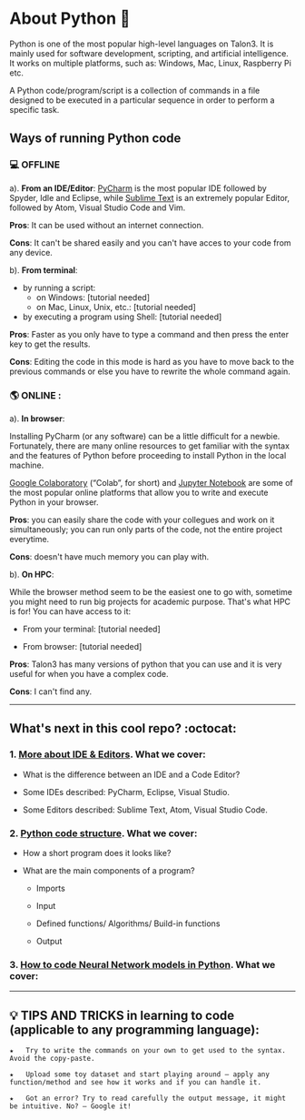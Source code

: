 # About Python :thought_balloon:

Python is one of the most popular high-level languages on Talon3. It is mainly used for software development, scripting, and artificial intelligence. It works on multiple platforms, such as: Windows, Mac, Linux, Raspberry Pi etc.

A Python code/program/script is a collection of commands in a file designed to be executed in a particular sequence in order to perform a specific task. 

## Ways of running Python code

### :computer: **OFFLINE** 
a). **From an IDE/Editor**: [PyCharm](https://www.jetbrains.com/pycharm/) is the most popular IDE followed by Spyder, Idle and Eclipse, while [Sublime Text](http://www.sublimetext.com) is an extremely popular Editor, followed by Atom, Visual Studio Code and Vim.

**Pros**: It can be used without an internet connection.
  
**Cons**: It can't be shared easily and you can't have acces to your code from any device.  
  
b). **From terminal**: 

  - by running a script:
     - on Windows: [tutorial needed]
     - on Mac, Linux, Unix, etc.: [tutorial needed]
  - by executing a program using Shell: [tutorial needed]

**Pros**: Faster as you only have to type a command and then press the enter key to get the results.
  
**Cons**: Editing the code in this mode is hard as you have to move back to the previous commands or else you have to rewrite the whole command again.

### :earth_americas: **ONLINE** : 
a). **In browser**: 

Installing PyCharm (or any software) can be a little difficult for a newbie. Fortunately, there are many online resources to get familiar with the syntax and the features of Python before proceeding to install Python in the local machine.

[Google Colaboratory](https://colab.research.google.com/notebooks/intro.ipynb) (“Colab”, for short) and [Jupyter Notebook](https://jupyter.org/try) are some of the most popular online platforms that allow you to write and execute Python in your browser.

**Pros**: you can easily share the code with your collegues and work on it simultaneously; you can run only parts of the code, not the entire project everytime.
  
**Cons**: doesn't have much memory you can play with.

b). **On HPC**: 

While the browser method seem to be the easiest one to go with, sometime you might need to run big projects for academic purpose. That's what HPC is for! You can have access to it:

  - From your terminal:  [tutorial needed]
  
  - From browser: [tutorial needed]

**Pros**: Talon3 has many versions of python that you can use and it is very useful for when you have a complex code.
  
**Cons**: I can't find any. 


-------------------------------------------------------------------------------------------------------------------------

## What's next in this cool repo? :octocat:


### 1. [More about IDE & Editors](). What we cover:

 - What is the difference between an IDE and a Code Editor?
 
 - Some IDEs described: PyCharm, Eclipse, Visual Studio.
 
 - Some Editors described: Sublime Text, Atom, Visual Studio Code.
 
### 2. [Python code structure](https://github.com/UNT-RITS/Tutorials/blob/master/Basic_Python/Python%20code%20structure.md). What we cover:
 
 - How a short program does it looks like?
 
 - What are the main components of a program?
 
   - Imports
   
   - Input
   
   - Defined functions/ Algorithms/ Build-in functions
   
   - Output

### 3. [How to code Neural Network models in Python](). What we cover:

-------------------------------------------------------------------------------------------------------

## :bulb: TIPS AND TRICKS in learning to code (applicable to any programming language):

    ★	Try to write the commands on your own to get used to the syntax. Avoid the copy-paste.

    ★	Upload some toy dataset and start playing around – apply any function/method and see how it works and if you can handle it.

    ★	Got an error? Try to read carefully the output message, it might be intuitive. No? – Google it!
